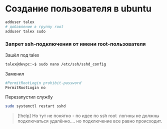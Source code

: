 # Создание пользователя в ubuntu


```bash
adduser talex
# добавление в группу root
adduser talex sudo
```
### Запрет ssh-подключения от имени root-пользователя

Зашёл под talex

```bash
talex@devpc:~$ sudo nano /etc/ssh/sshd_config
```
Заменил
```bash
#PermitRootLogin prohibit-password
PermitRootLogin no
```

Перезапустил службу
```bash
sudo systemctl restart sshd
```


> [!help]
> Но тут не понятно - по идее по ssh root  логины не должны подключаться
удалённо.... но подключение все равно происходит.